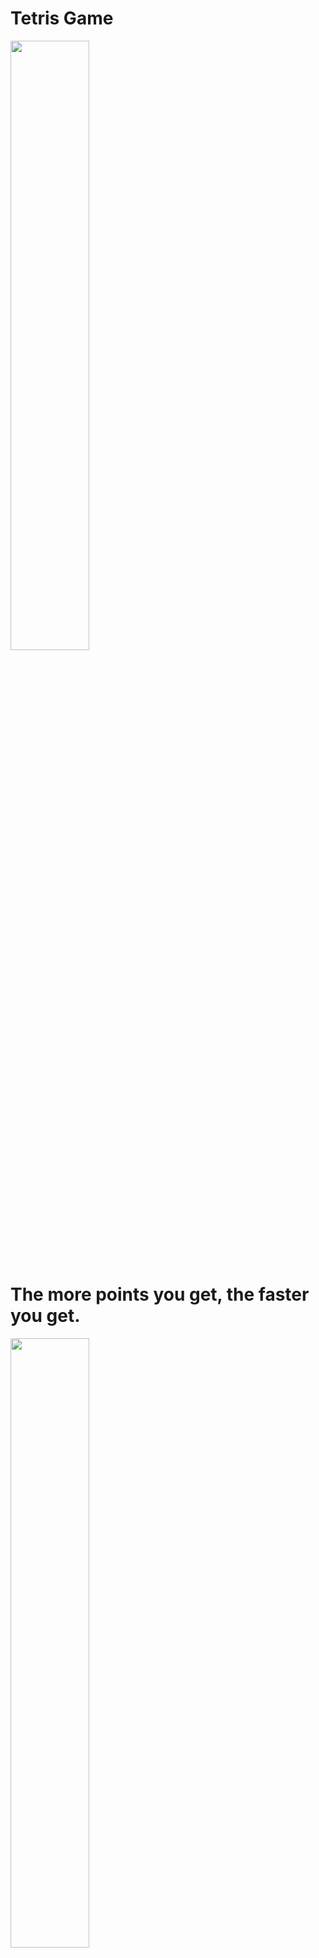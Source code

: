 Tetris Game
=============================

<img width="50%" src="https://user-images.githubusercontent.com/71778475/124383077-8b811680-dd05-11eb-83ee-f59043833b14.gif"/>

# The more points you get, the faster you get.

<img width="50%" src="https://user-images.githubusercontent.com/71778475/124382930-d3ec0480-dd04-11eb-82d5-de17d9e41c32.gif"/>

***
> ## Description
> 0. There are some ester egg. Why don't you try to find it?
> 1. I made it based on a window console.
> 2. I implement the seven bags
> 3. Wall kick convention is used. [Click here](https://tetris.fandom.com/wiki/SRS)
> 4. Ceated date: 2021-01-05

***
> ## How To Play
> Please refer to the "How To Play" on game

***
> ## Update
> 
> ### 2021-10-22 
> 1. Added a pause or resume button. 
> 
> 2. Modified How To Play Guide. 
> 
>      ![tetris_howtoplay](https://user-images.githubusercontent.com/71778475/138447501-fca8f65c-e6a1-4554-bbd3-78be73bac5ee.PNG)

> ### 2021-10-24
> 1. Added a functoin that pause a game if window is not focus


